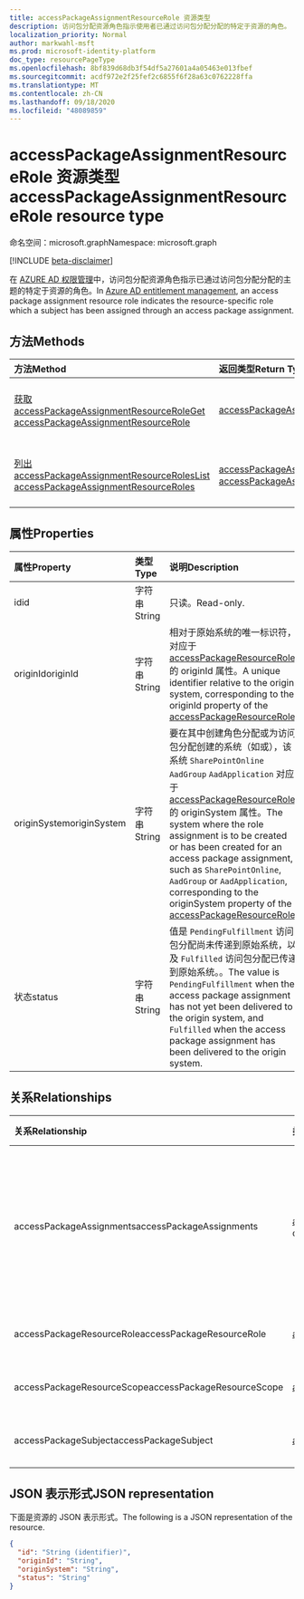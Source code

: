 ```yaml
---
title: accessPackageAssignmentResourceRole 资源类型
description: 访问包分配资源角色指示使用者已通过访问包分配分配的特定于资源的角色。
localization_priority: Normal
author: markwahl-msft
ms.prod: microsoft-identity-platform
doc_type: resourcePageType
ms.openlocfilehash: 8bf839d68db3f54df5a27601a4a05463e013fbef
ms.sourcegitcommit: acdf972e2f25fef2c6855f6f28a63c0762228ffa
ms.translationtype: MT
ms.contentlocale: zh-CN
ms.lasthandoff: 09/18/2020
ms.locfileid: "48089859"
---
```

# <a name="accesspackageassignmentresourcerole-resource-type"></a><span data-ttu-id="8301f-103">accessPackageAssignmentResourceRole 资源类型</span><span class="sxs-lookup"><span data-stu-id="8301f-103">accessPackageAssignmentResourceRole resource type</span></span>

<span data-ttu-id="8301f-104">命名空间：microsoft.graph</span><span class="sxs-lookup"><span data-stu-id="8301f-104">Namespace: microsoft.graph</span></span>

[!INCLUDE [beta-disclaimer](../../includes/beta-disclaimer.md)]

<span data-ttu-id="8301f-105">在 [AZURE AD 权限管理](entitlementmanagement-root.md)中，访问包分配资源角色指示已通过访问包分配分配的主题的特定于资源的角色。</span><span class="sxs-lookup"><span data-stu-id="8301f-105">In [Azure AD entitlement management](entitlementmanagement-root.md), an access package assignment resource role indicates the resource-specific role which a subject has been assigned through an access package assignment.</span></span>

## <a name="methods"></a><span data-ttu-id="8301f-106">方法</span><span class="sxs-lookup"><span data-stu-id="8301f-106">Methods</span></span>

| <span data-ttu-id="8301f-107">方法</span><span class="sxs-lookup"><span data-stu-id="8301f-107">Method</span></span>       | <span data-ttu-id="8301f-108">返回类型</span><span class="sxs-lookup"><span data-stu-id="8301f-108">Return Type</span></span> | <span data-ttu-id="8301f-109">说明</span><span class="sxs-lookup"><span data-stu-id="8301f-109">Description</span></span> |
|:-------------|:------------|:------------|
| [<span data-ttu-id="8301f-110">获取 accessPackageAssignmentResourceRole</span><span class="sxs-lookup"><span data-stu-id="8301f-110">Get accessPackageAssignmentResourceRole</span></span>](../api/accesspackageassignmentresourcerole-get.md) | [<span data-ttu-id="8301f-111">accessPackageAssignmentResourceRole</span><span class="sxs-lookup"><span data-stu-id="8301f-111">accessPackageAssignmentResourceRole</span></span>](accesspackageassignmentresourcerole.md)  | <span data-ttu-id="8301f-112">检索 accessPackageAssignmentResourceRole 对象。</span><span class="sxs-lookup"><span data-stu-id="8301f-112">Retrieve an accessPackageAssignmentResourceRole object.</span></span> |
| [<span data-ttu-id="8301f-113">列出 accessPackageAssignmentResourceRoles</span><span class="sxs-lookup"><span data-stu-id="8301f-113">List accessPackageAssignmentResourceRoles</span></span>](../api/accesspackageassignmentresourcerole-list.md) | <span data-ttu-id="8301f-114">[accessPackageAssignmentResourceRole](accesspackageassignmentresourcerole.md) 集合</span><span class="sxs-lookup"><span data-stu-id="8301f-114">[accessPackageAssignmentResourceRole](accesspackageassignmentresourcerole.md) collection</span></span> | <span data-ttu-id="8301f-115">检索 accessPackageAssignmentResourceRole 对象的列表。</span><span class="sxs-lookup"><span data-stu-id="8301f-115">Retrieve a list of accessPackageAssignmentResourceRole objects.</span></span> |

## <a name="properties"></a><span data-ttu-id="8301f-116">属性</span><span class="sxs-lookup"><span data-stu-id="8301f-116">Properties</span></span>

| <span data-ttu-id="8301f-117">属性</span><span class="sxs-lookup"><span data-stu-id="8301f-117">Property</span></span>     | <span data-ttu-id="8301f-118">类型</span><span class="sxs-lookup"><span data-stu-id="8301f-118">Type</span></span>        | <span data-ttu-id="8301f-119">说明</span><span class="sxs-lookup"><span data-stu-id="8301f-119">Description</span></span> |
|:-------------|:------------|:------------|
|<span data-ttu-id="8301f-120">id</span><span class="sxs-lookup"><span data-stu-id="8301f-120">id</span></span>|<span data-ttu-id="8301f-121">字符串</span><span class="sxs-lookup"><span data-stu-id="8301f-121">String</span></span>| <span data-ttu-id="8301f-122">只读。</span><span class="sxs-lookup"><span data-stu-id="8301f-122">Read-only.</span></span>|
|<span data-ttu-id="8301f-123">originId</span><span class="sxs-lookup"><span data-stu-id="8301f-123">originId</span></span>|<span data-ttu-id="8301f-124">字符串</span><span class="sxs-lookup"><span data-stu-id="8301f-124">String</span></span>|<span data-ttu-id="8301f-125">相对于原始系统的唯一标识符，对应于 [accessPackageResourceRole](accesspackageresourcerole.md)的 originId 属性。</span><span class="sxs-lookup"><span data-stu-id="8301f-125">A unique identifier relative to the origin system, corresponding to the originId property of the [accessPackageResourceRole](accesspackageresourcerole.md).</span></span> |
|<span data-ttu-id="8301f-126">originSystem</span><span class="sxs-lookup"><span data-stu-id="8301f-126">originSystem</span></span>|<span data-ttu-id="8301f-127">字符串</span><span class="sxs-lookup"><span data-stu-id="8301f-127">String</span></span>|<span data-ttu-id="8301f-128">要在其中创建角色分配或为访问包分配创建的系统（如或），该系统 `SharePointOnline` `AadGroup` `AadApplication` 对应于 [accessPackageResourceRole](accesspackageresourcerole.md)的 originSystem 属性。</span><span class="sxs-lookup"><span data-stu-id="8301f-128">The system where the role assignment is to be created or has been created for an access package assignment, such as `SharePointOnline`, `AadGroup` or `AadApplication`, corresponding to the originSystem property of the [accessPackageResourceRole](accesspackageresourcerole.md).</span></span>|
|<span data-ttu-id="8301f-129">状态</span><span class="sxs-lookup"><span data-stu-id="8301f-129">status</span></span>|<span data-ttu-id="8301f-130">字符串</span><span class="sxs-lookup"><span data-stu-id="8301f-130">String</span></span>|<span data-ttu-id="8301f-131">值是 `PendingFulfillment` 访问包分配尚未传递到原始系统，以及 `Fulfilled` 访问包分配已传递到原始系统。。</span><span class="sxs-lookup"><span data-stu-id="8301f-131">The value is `PendingFulfillment` when the access package assignment has not yet been delivered to the origin system, and `Fulfilled` when the access package assignment has been delivered to the origin system.</span></span>|

## <a name="relationships"></a><span data-ttu-id="8301f-132">关系</span><span class="sxs-lookup"><span data-stu-id="8301f-132">Relationships</span></span>

| <span data-ttu-id="8301f-133">关系</span><span class="sxs-lookup"><span data-stu-id="8301f-133">Relationship</span></span> | <span data-ttu-id="8301f-134">类型</span><span class="sxs-lookup"><span data-stu-id="8301f-134">Type</span></span>        | <span data-ttu-id="8301f-135">说明</span><span class="sxs-lookup"><span data-stu-id="8301f-135">Description</span></span> |
|:-------------|:------------|:------------|
|<span data-ttu-id="8301f-136">accessPackageAssignments</span><span class="sxs-lookup"><span data-stu-id="8301f-136">accessPackageAssignments</span></span>|<span data-ttu-id="8301f-137">[accessPackageAssignment](accesspackageassignment.md) 集合</span><span class="sxs-lookup"><span data-stu-id="8301f-137">[accessPackageAssignment](accesspackageassignment.md) collection</span></span>| <span data-ttu-id="8301f-138">此角色分配导致的访问包分配。</span><span class="sxs-lookup"><span data-stu-id="8301f-138">The access package assignments resulting in this role assignment.</span></span> <span data-ttu-id="8301f-139">只读。</span><span class="sxs-lookup"><span data-stu-id="8301f-139">Read-only.</span></span> <span data-ttu-id="8301f-140">可为 NULL。</span><span class="sxs-lookup"><span data-stu-id="8301f-140">Nullable.</span></span>|
|<span data-ttu-id="8301f-141">accessPackageResourceRole</span><span class="sxs-lookup"><span data-stu-id="8301f-141">accessPackageResourceRole</span></span>|[<span data-ttu-id="8301f-142">accessPackageResourceRole</span><span class="sxs-lookup"><span data-stu-id="8301f-142">accessPackageResourceRole</span></span>](accesspackageresourcerole.md)| <span data-ttu-id="8301f-143">只读。</span><span class="sxs-lookup"><span data-stu-id="8301f-143">Read-only.</span></span> <span data-ttu-id="8301f-144">可为 NULL。</span><span class="sxs-lookup"><span data-stu-id="8301f-144">Nullable.</span></span>|
|<span data-ttu-id="8301f-145">accessPackageResourceScope</span><span class="sxs-lookup"><span data-stu-id="8301f-145">accessPackageResourceScope</span></span>|[<span data-ttu-id="8301f-146">accessPackageResourceScope</span><span class="sxs-lookup"><span data-stu-id="8301f-146">accessPackageResourceScope</span></span>](accesspackageresourcescope.md)| <span data-ttu-id="8301f-147">只读。</span><span class="sxs-lookup"><span data-stu-id="8301f-147">Read-only.</span></span> <span data-ttu-id="8301f-148">可为 NULL。</span><span class="sxs-lookup"><span data-stu-id="8301f-148">Nullable.</span></span>|
|<span data-ttu-id="8301f-149">accessPackageSubject</span><span class="sxs-lookup"><span data-stu-id="8301f-149">accessPackageSubject</span></span>|[<span data-ttu-id="8301f-150">accessPackageSubject</span><span class="sxs-lookup"><span data-stu-id="8301f-150">accessPackageSubject</span></span>](accesspackagesubject.md)| <span data-ttu-id="8301f-p104">只读。可为空。</span><span class="sxs-lookup"><span data-stu-id="8301f-p104">Read-only. Nullable.</span></span>|


## <a name="json-representation"></a><span data-ttu-id="8301f-153">JSON 表示形式</span><span class="sxs-lookup"><span data-stu-id="8301f-153">JSON representation</span></span>

<span data-ttu-id="8301f-154">下面是资源的 JSON 表示形式。</span><span class="sxs-lookup"><span data-stu-id="8301f-154">The following is a JSON representation of the resource.</span></span>

<!-- {
  "blockType": "resource",
  "optionalProperties": [

  ],
  "@odata.type": "microsoft.graph.accessPackageAssignmentResourceRole",
  "baseType": "",
  "keyProperty": "id"
}-->

```json
{
  "id": "String (identifier)",
  "originId": "String",
  "originSystem": "String",
  "status": "String"
}
```

<!-- uuid: 16cd6b66-4b1a-43a1-adaf-3a886856ed98
2019-02-04 14:57:30 UTC -->
<!-- {
  "type": "#page.annotation",
  "description": "accessPackageAssignmentResourceRole resource",
  "keywords": "",
  "section": "documentation",
  "tocPath": ""
}-->



